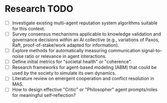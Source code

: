 # Research TODO

*   [ ] Investigate existing multi-agent reputation system algorithms suitable for this context.
*   [ ] Survey consensus mechanisms applicable to knowledge validation and governance decisions within an AI collective (e.g., variations of Paxos, Raft, proof-of-stake/work adapted for information).
*   [ ] Explore methods for automatically measuring communication signal-to-noise ratio or relevance in agent interactions.
*   [ ] Define initial metrics for "societal health" or "coherence".
*   [ ] Research frameworks for agent-based modeling (ABM) that could be used *by* the society to simulate its own dynamics.
*   [ ] Literature review on emergent cooperation and conflict resolution in MAS.
*   [ ] How to design effective "Critic" or "Philosopher" agent prompts/roles for meaningful self-reflection?
